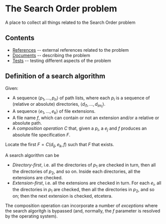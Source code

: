 # The Search Order problem

A place to collect all things related to the Search Order problem

## Contents

* [References](references/README.md) -- external references related to the problem
* [Documents](documents/README.md) -- describing the problem
* [Tests](tests/README.md) -- testing different aspects of the problem

## Definition of a search algorithm

Given: 

* A sequence $\langle p_1, \dots, p_n \rangle$ of path lists, where each $p_i$ is a sequence of (relative or absolute) directories, $\langle d_{i1}, \dots, d_{im_{i}}\rangle$.
* A sequence $\langle e_1, \dots, e_k \rangle$ of file extensions.
* A file name $f$, which can contain or not an extension and/or a relative or absolute path.
* A _composition operation_ $C$ that, given a $p_i$, a $e_j$ and $f$ produces an absolute file specification $F$.

Locate the first $F = C(d_{ij},e_k,f)$ such that $F$ that exists.

A search algorithm can be

* _Directory-first_, i.e. all the directories of $p_1$ are checked in turn, then all the directories of $p_2$, and so on. Inside each directories, all the extensions are checked.
* _Extension-first_, i.e. all the extensions are checked in turn. For each $e_i$, all the directories in $p_1$ are checked, then all the directories in $p_2$, and so on; then the next extension is checked, etcetera.

The composition operation can incorporate a number of _exceptions_ where the search algoritgh is bypassed (and, normally, the $f$ parameter is resolved by the operating system).
